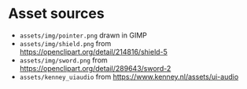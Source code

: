 # Asset sources

* `assets/img/pointer.png` drawn in GIMP
* `assets/img/shield.png` from <https://openclipart.org/detail/214816/shield-5>
* `assets/img/sword.png` from <https://openclipart.org/detail/289643/sword-2>
* `assets/kenney_uiaudio` from <https://www.kenney.nl/assets/ui-audio>
